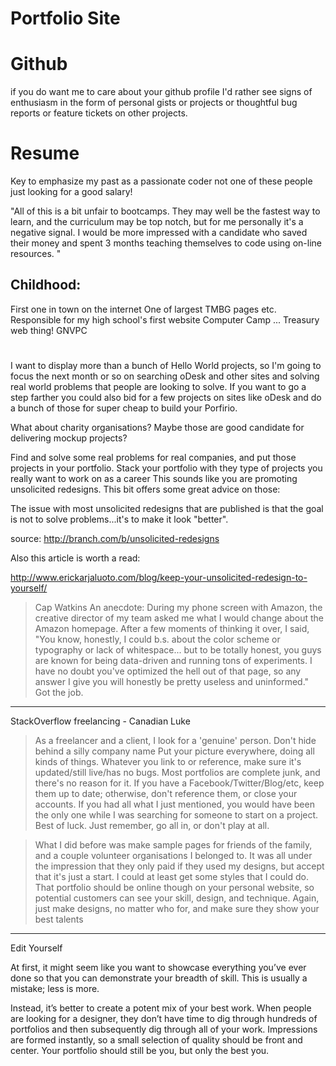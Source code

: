 Portfolio Site
==============
# Github
[](https://news.ycombinator.com/item?id=7599475)
if you do want me to care about your github profile I'd rather see signs of enthusiasm in the form of personal gists or projects or thoughtful bug reports or feature tickets on other projects.

# Resume
Key to emphasize my past as a passionate coder not one of these people just looking for a good salary!

"All of this is a bit unfair to bootcamps. They may well be the fastest way to learn, and the curriculum may be top notch, but for me personally it's a negative signal. I would be more impressed with a candidate who saved their money and spent 3 months teaching themselves to code using on-line resources. 
"
## Childhood:
First one in town on the internet 
One of largest TMBG pages etc.
Responsible for my high school's first website
Computer Camp
...
Treasury web thing!
GNVPC


# [](https://teamtreehouse.com/forum/employers-asking-for-my-portfolio-of-web-designdevelopment-work)

I want to display more than a bunch of Hello World projects, so I'm going to focus the next month or so on searching oDesk and other sites and solving real world problems that people are looking to solve. If you want to go a step farther you could also bid for a few projects on sites like oDesk and do a bunch of those for super cheap to build your Porfirio.

What about charity organisations? Maybe those are good candidate for delivering mockup projects?

Find and solve some real problems for real companies, and put those projects in your portfolio. Stack your portfolio with they type of projects you really want to work on as a career
This sounds like you are promoting unsolicited redesigns. This bit offers some great advice on those:

  The issue with most unsolicited redesigns that are published is that the goal is not to solve problems...it's to make it look "better".

source: http://branch.com/b/unsolicited-redesigns

Also this article is worth a read:

http://www.erickarjaluoto.com/blog/keep-your-unsolicited-redesign-to-yourself/

>Cap Watkins
An anecdote: During my phone screen with Amazon, the creative director of my team asked me what I would change about the Amazon homepage.
After a few moments of thinking it over, I said, "You know, honestly, I could b.s. about the color scheme or typography or lack of whitespace... but to be totally honest, you guys are known for being data-driven and running tons of experiments. I have no doubt you've optimized the hell out of that page, so any answer I give you will honestly be pretty useless and uninformed." 
Got the job.
-----
StackOverflow freelancing - Canadian Luke

>As a freelancer and a client, I look for a 'genuine' person.
  Don't hide behind a silly company name
  Put your picture everywhere, doing all kinds of things.
  Whatever you link to or reference, make sure it's updated/still live/has no bugs. Most portfolios are complete junk, and there's no reason for it.
  If you have a Facebook/Twitter/Blog/etc, keep them up to date; otherwise, don't reference them, or close your accounts.
  If you had all what I just mentioned, you would have been the only one while I was searching for someone to start on a project.
Best of luck. Just remember, go all in, or don't play at all.

>What I did before was make sample pages for friends of the family, and a couple volunteer organisations I belonged to. It was all under the impression that they only paid if they used my designs, but accept that it's just a start. I could at least get some styles that I could do. That portfolio should be online though on your personal website, so potential customers can see your skill, design, and technique. 
Again, just make designs, no matter who for, and make sure they show your best talents

----
[](http://blog.teamtreehouse.com/5-tips-creating-perfect-web-design-portfolio)
Edit Yourself

At first, it might seem like you want to showcase everything you’ve ever done so that you can demonstrate your breadth of skill. This is usually a mistake; less is more.

Instead, it’s better to create a potent mix of your best work. When people are looking for a designer, they don’t have time to dig through hundreds of portfolios and then subsequently dig through all of your work. Impressions are formed instantly, so a small selection of quality should be front and center. Your portfolio should still be you, but only the best you.
